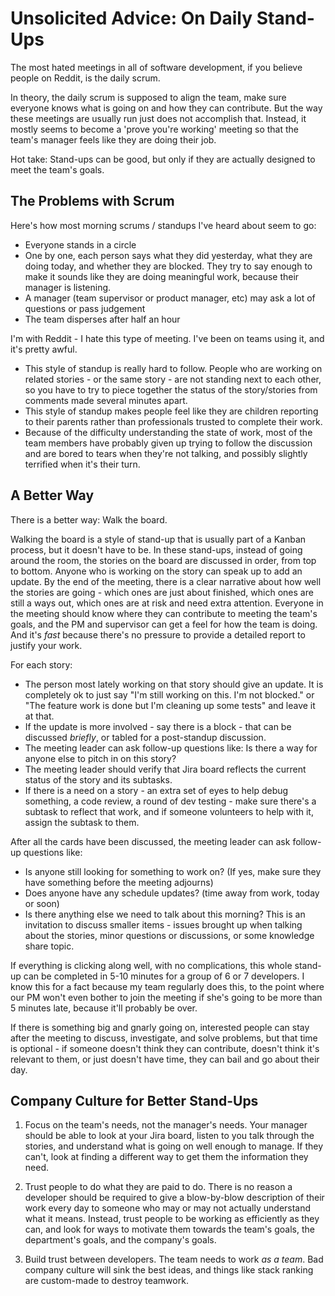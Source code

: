 # Unsolicited Advice: On Daily Stand-Ups

The most hated meetings in all of software development, if you believe people on Reddit, is the daily scrum.

In theory, the daily scrum is supposed to align the team, make sure everyone knows what is going on and how they can contribute. But the way these meetings are usually run just does not accomplish that.  Instead, it mostly seems to become a 'prove you're working' meeting so that the team's manager feels like they are doing their job.

Hot take: Stand-ups can be good, but only if they are actually designed to meet the team's goals.

## The Problems with Scrum

Here's how most morning scrums / standups I've heard about seem to go:

* Everyone stands in a circle
* One by one, each person says what they did yesterday, what they are doing today, and whether they are blocked. They try to say enough to make it sounds like they are doing meaningful work, because their manager is listening.
* A manager (team supervisor or product manager, etc) may ask a lot of questions or pass judgement
* The team disperses after half an hour

I'm with Reddit - I hate this type of meeting. I've been on teams using it, and it's pretty awful.

* This style of standup is really hard to follow. People who are working on related stories - or the same story - are not standing next to each other, so you have to try to piece together the status of the story/stories from comments made several minutes apart.
* This style of standup makes people feel like they are children reporting to their parents rather than professionals trusted to complete their work.
* Because of the difficulty understanding the state of work, most of the team members have probably given up trying to follow the discussion and are bored to tears when they're not talking, and possibly slightly terrified when it's their turn.

## A Better Way

There is a better way: Walk the board.

Walking the board is a style of stand-up that is usually part of a Kanban process, but it doesn't have to be. In these stand-ups, instead of going around the room, the stories on the board are discussed in order, from top to bottom. Anyone who is working on the story can speak up to add an update. By the end of the meeting, there is a clear narrative about how well the stories are going - which ones are just about finished, which ones are still a ways out, which ones are at risk and need extra attention. Everyone in the meeting should know where they can contribute to meeting the team's goals, and the PM and supervisor can get a feel for how the team is doing. And it's _fast_ because there's no pressure to provide a detailed report to justify your work.

For each story:
* The person most lately working on that story should give an update. It is completely ok to just say "I'm still working on this. I'm not blocked." or "The feature work is done but I'm cleaning up some tests" and leave it at that.
* If the update is more involved - say there is a block - that can be discussed _briefly_, or tabled for a post-standup discussion.
* The meeting leader can ask follow-up questions like: Is there a way for anyone else to pitch in on this story?
* The meeting leader should verify that Jira board reflects the current status of the story and its subtasks.
* If there is a need on a story - an extra set of eyes to help debug something, a code review, a round of dev testing - make sure there's a subtask to reflect that work, and if someone volunteers to help with it, assign the subtask to them.

After all the cards have been discussed, the meeting leader can ask follow-up questions like:

* Is anyone still looking for something to work on? (If yes, make sure they have something before the meeting adjourns)
* Does anyone have any schedule updates? (time away from work, today or soon)
* Is there anything else we need to talk about this morning? This is an invitation to discuss smaller items - issues brought up when talking about the stories, minor questions or discussions, or some knowledge share topic.

If everything is clicking along well, with no complications, this whole stand-up can be completed in 5-10 minutes for a group of 6 or 7 developers. I know this for a fact because my team regularly does this, to the point where our PM won't even bother to join the meeting if she's going to be more than 5 minutes late, because it'll probably be over.

If there is something big and gnarly going on, interested people can stay after the meeting to discuss, investigate, and solve problems, but that time is optional - if someone doesn't think they can contribute, doesn't think it's relevant to them, or just doesn't have time, they can bail and go about their day.

## Company Culture for Better Stand-Ups

1. Focus on the team's needs, not the manager's needs. Your manager should be able to look at your Jira board, listen to you talk through the stories, and understand what is going on well enough to manage. If they can't, look at finding a different way to get them the information they need.

2. Trust people to do what they are paid to do. There is no reason a developer should be required to give a blow-by-blow description of their work every day to someone who may or may not actually understand what it means. Instead, trust people to be working as efficiently as they can, and look for ways to motivate them towards the team's goals, the department's goals, and the company's goals.

3. Build trust between developers. The team needs to work _as a team_. Bad company culture will sink the best ideas, and things like stack ranking are custom-made to destroy teamwork.